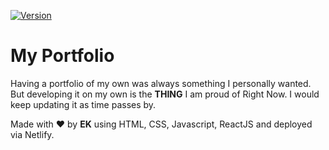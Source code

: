[![Version](https://badge.fury.io/gh/tterb%2FHyde.svg)](https://badge.fury.io/gh/tterb%2FHyde)
# My Portfolio

Having a portfolio of my own was always something I personally wanted. But developing it on my own is the **THING** I am proud of Right Now.
I would keep updating it as time passes by.

Made with ❤️ by **EK** using HTML, CSS, Javascript, ReactJS and deployed via Netlify. 
